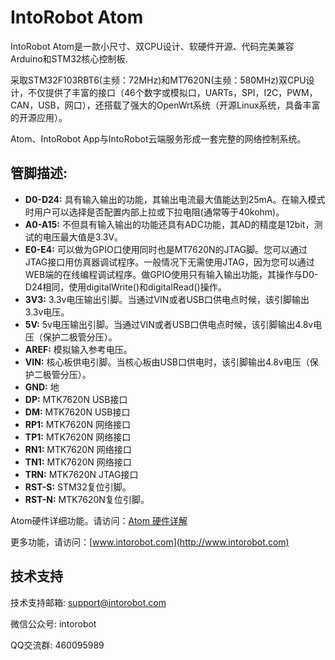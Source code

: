 # IntoRobot Atom

IntoRobot Atom是一款小尺寸、双CPU设计、软硬件开源、代码完美兼容Arduino和STM32核心控制板.

采取STM32F103RBT6(主频：72MHz)和MT7620N(主频：580MHz)双CPU设计，不仅提供了丰富的接口（46个数字或模拟口，UARTs，SPI，I2C，PWM，CAN，USB，网口），还搭载了强大的OpenWrt系统（开源Linux系统，具备丰富的开源应用）。

Atom、IntoRobot App与IntoRobot云端服务形成一套完整的网络控制系统。

## 管脚描述:

- **D0-D24:** 具有输入输出的功能，其输出电流最大值能达到25mA。在输入模式时用户可以选择是否配置内部上拉或下拉电阻(通常等于40kohm)。
- **A0-A15:** 不但具有输入输出的功能还具有ADC功能，其AD的精度是12bit，测试的电压最大值是3.3V。
- **E0-E4:** 可以做为GPIO口使用同时也是MT7620N的JTAG脚。您可以通过JTAG接口用仿真器调试程序。一般情况下无需使用JTAG，因为您可以通过WEB端的在线编程调试程序。做GPIO使用只有输入输出功能，其操作与D0-D24相同，使用digitalWrite()和digitalRead()操作。
- **3V3:** 3.3v电压输出引脚。当通过VIN或者USB口供电点时候，该引脚输出3.3v电压。
- **5V:** 5v电压输出引脚。当通过VIN或者USB口供电点时候，该引脚输出4.8v电压（保护二极管分压）。
- **AREF:** 模拟输入参考电压。
- **VIN:** 核心板供电引脚。当核心板由USB口供电时，该引脚输出4.8v电压（保护二极管分压）。
- **GND:** 地
- **DP:** MTK7620N USB接口
- **DM:** MTK7620N USB接口
- **RP1:** MTK7620N 网络接口
- **TP1:** MTK7620N 网络接口
- **RN1:** MTK7620N 网络接口
- **TN1:** MTK7620N 网络接口
- **TRN:** MTK7620N JTAG接口
- **RST-S:** STM32复位引脚。
- **RST-N:** MTK7620N复位引脚。

Atom硬件详细功能。请访问：[Atom 硬件详解](http://docs.intorobot.com/hardware/atom/hardware)

更多功能，请访问：[www.intorobot.com](http://www.intorobot.com)

## 技术支持
技术支持邮箱:		support@intorobot.com

微信公众号:		intorobot

QQ交流群:		460095989


